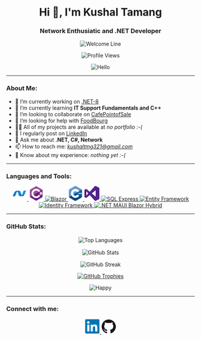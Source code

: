 <h1 align="center">Hi 👋, I'm Kushal Tamang</h1>
<h3 align="center">Network Enthusiatic and .NET Developer</h3>

<p align="center">
    <img src="https://cdn.dribbble.com/users/121337/screenshots/1024835/loading2.gif" alt="Welcome Line" width="100%" height="3vh"/>
</p>

<p align="center"> <img src="https://komarev.com/ghpvc/?username=Minister124&label=Profile%20views&color=0e75b6&style=flat" alt="Profile Views" /> </p>

<p align="center">
    <img src="https://media.giphy.com/media/xUPGcguWZHRC2HyBRS/giphy.gif" alt="Hello" width="300"/>
</p>

---

### About Me:

- 🔭 I’m currently working on [.NET-8](https://github.com/Minister124/.NET-8.git)
- 🌱 I’m currently learning **IT Support Fundamentals and C++**
- 👯 I’m looking to collaborate on [CafePointofSale](https://github.com/Minister124/CafePointofSale.git)
- 🤝 I’m looking for help with [FoodBourg](https://github.com/Minister124/FoodBourg.git)
- 👨‍💻 All of my projects are available at *no portfolio :-(*
- 📝 I regularly post on [LinkedIn](https://www.linkedin.com/in/kushal-tamang-7143b7215/)
- 💬 Ask me about **.NET, C#, Network**
- 📫 How to reach me: *kushaltmg321@gmail.com*
- 📄 Know about my experience: *nothing yet :-(*

---

### Languages and Tools:

<p align="center">
    <a href="https://dotnet.microsoft.com/" target="_blank" rel="noreferrer"> 
        <img src="https://raw.githubusercontent.com/devicons/devicon/master/icons/dot-net/dot-net-original.svg" alt=".NET" width="40" height="40"/> 
    </a> 
    <a href="https://learn.microsoft.com/en-us/dotnet/csharp/" target="_blank" rel="noreferrer"> 
        <img src="https://raw.githubusercontent.com/devicons/devicon/master/icons/csharp/csharp-original.svg" alt="C#" width="40" height="40"/> 
    </a> 
    <a href="https://dotnet.microsoft.com/apps/aspnet/web-apps/blazor" target="_blank" rel="noreferrer">
        <img src="https://upload.wikimedia.org/wikipedia/commons/d/d0/Blazor.png" alt="Blazor" width="40" height="40"/>
    </a>
    <a href="https://isocpp.org/" target="_blank" rel="noreferrer">
        <img src="https://raw.githubusercontent.com/devicons/devicon/master/icons/cplusplus/cplusplus-original.svg" alt="C++" width="40" height="40"/>
    </a>
    <a href="https://code.visualstudio.com/" target="_blank" rel="noreferrer">
        <img src="https://raw.githubusercontent.com/devicons/devicon/master/icons/visualstudio/visualstudio-plain.svg" alt="Visual Studio Code" width="40" height="40"/>
    </a>
    <a href="https://www.microsoft.com/en-us/sql-server/sql-server-editions-express" target="_blank" rel="noreferrer">
        <img src="https://www.svgrepo.com/show/303229/microsoft-sql-server-logo.svg" alt="SQL Express" width="40" height="40"/>
    </a>
    <a href="https://learn.microsoft.com/en-us/ef/" target="_blank" rel="noreferrer">
    <img src="https://th.bing.com/th/id/R.bff726955422b89f94fe43534658a6d6?rik=ChqULRrcp36zGw&pid=ImgRaw&r=0" alt="Entity Framework" width="70" height="40" />
    </a>
    <a href="https://learn.microsoft.com/en-us/aspnet/core/security/authentication/identity" target="_blank" rel="noreferrer">
        <img src="" alt="Identity Framework" width="40" height="40"/>
    </a>
    <a href="https://dotnet.microsoft.com/en-us/apps/maui" target="_blank" rel="noreferrer">
        <img src="https://th.bing.com/th/id/OIP.PP2-ZM65r4p4qsGRy-YEXAHaEK?w=1920&h=1080&rs=1&pid=ImgDetMain" alt=".NET MAUI Blazor Hybrid" width="70" height="40"/>
    </a>
</p>

---

### GitHub Stats:

<p align="center">
    <img align="center" src="https://github-readme-stats.vercel.app/api/top-langs?username=Minister124&show_icons=true&locale=en&layout=compact" alt="Top Languages" />
</p>

<p align="center">
    <img align="center" src="https://github-readme-stats.vercel.app/api?username=Minister124&show_icons=true&locale=en" alt="GitHub Stats" />
</p>

<p align="center">
    <img align="center" src="https://github-readme-streak-stats.herokuapp.com/?user=Minister124&" alt="GitHub Streak" />
</p>

<p align="center"> 
    <a href="https://github.com/ryo-ma/github-profile-trophy">
        <img src="https://github-profile-trophy.vercel.app/?username=Minister124" alt="GitHub Trophies" />
    </a> 
</p>

<p align="center">
    <img src="https://th.bing.com/th/id/R.49105a1d1b48de9e779df63f09a57816?rik=R%2foa1CIoHzWdMQ&pid=ImgRaw&r=0" alt="Happy" width="300"/>
</p>

---

### Connect with me:

<p align="center">
    <a href="https://www.linkedin.com/in/kushal-tamang-7143b7215/" target="_blank" rel="noreferrer">
        <img src="https://raw.githubusercontent.com/devicons/devicon/master/icons/linkedin/linkedin-original.svg" alt="LinkedIn" width="40" height="40"/>
    </a>
    <a href="https://github.com/Minister124" target="_blank" rel="noreferrer">
        <img src="https://raw.githubusercontent.com/devicons/devicon/master/icons/github/github-original.svg" alt="GitHub" width="40" height="40"/>
    </a>
</p>

